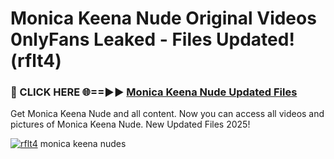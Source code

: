 # Monica Keena Nude Original Videos 0nlyFans Leaked - Files Updated! (rflt4)

<h3>🔴 CLICK HERE 🌐==►► <a href="https://tinyurl.com/yc6ubb5a" rel="nofollow">Monica Keena Nude Updated Files</a></h3>

Get Monica Keena Nude and all content. Now you can access all videos and pictures of Monica Keena Nude. New Updated Files 2025!

[![rflt4](https://i.imgur.com/7eu0CRL.gif)](https://tinyurl.com/yc6ubb5a)
monica keena nudes